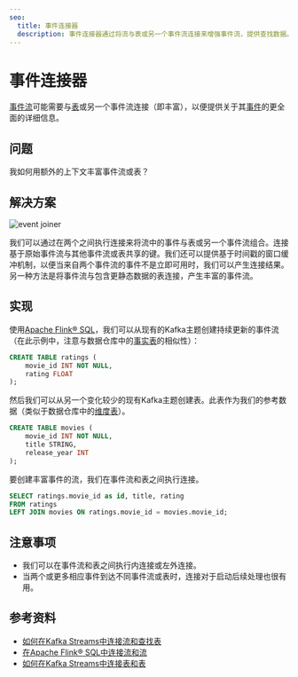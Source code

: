 ```yaml
---
seo:
  title: 事件连接器
  description: 事件连接器通过将流与表或另一个事件流连接来增强事件流，提供查找数据。
---
```


# 事件连接器

[事件流](../event-stream/event-stream.md)可能需要与[表](../table/state-table.md)或另一个事件流连接（即丰富），以便提供关于其[事件](../event/event.md)的更全面的详细信息。

## 问题

我如何用额外的上下文丰富事件流或表？

## 解决方案

![event joiner](../img/event-joiner.svg)

我们可以通过在两个之间执行连接来将流中的事件与表或另一个事件流组合。连接基于原始事件流与其他事件流或表共享的键。我们还可以提供基于时间戳的窗口缓冲机制，以便当来自两个事件流的事件不是立即可用时，我们可以产生连接结果。另一种方法是将事件流与包含更静态数据的表连接，产生丰富的事件流。

## 实现

使用[Apache Flink® SQL](https://nightlies.apache.org/flink/flink-docs-stable/docs/dev/table/sql/gettingstarted/)，我们可以从现有的Kafka主题创建持续更新的事件流（在此示例中，注意与数据仓库中的[事实表](https://en.wikipedia.org/wiki/Fact_table)的相似性）：

```sql
CREATE TABLE ratings (
    movie_id INT NOT NULL,
    rating FLOAT
);
```

然后我们可以从另一个变化较少的现有Kafka主题创建表。此表作为我们的参考数据（类似于数据仓库中的[维度表](https://en.wikipedia.org/wiki/Dimension_(data_warehouse))）。

```sql
CREATE TABLE movies (
    movie_id INT NOT NULL,
    title STRING,
    release_year INT  
);
```

要创建丰富事件的流，我们在事件流和表之间执行连接。

```sql
SELECT ratings.movie_id as id, title, rating
FROM ratings
LEFT JOIN movies ON ratings.movie_id = movies.movie_id;
```

## 注意事项

* 我们可以在事件流和表之间执行内连接或左外连接。
* 当两个或更多相应事件到达不同事件流或表时，连接对于启动后续处理也很有用。

## 参考资料

* [如何在Kafka Streams中连接流和查找表](https://developer.confluent.io/confluent-tutorials/joining-stream-table/kstreams/)
* [在Apache Flink® SQL中连接流和流](https://developer.confluent.io/confluent-tutorials/joining-stream-stream/flinksql/)
* [如何在Kafka Streams中连接表和表](https://developer.confluent.io/confluent-tutorials/joining-table-table/kstreams/)
